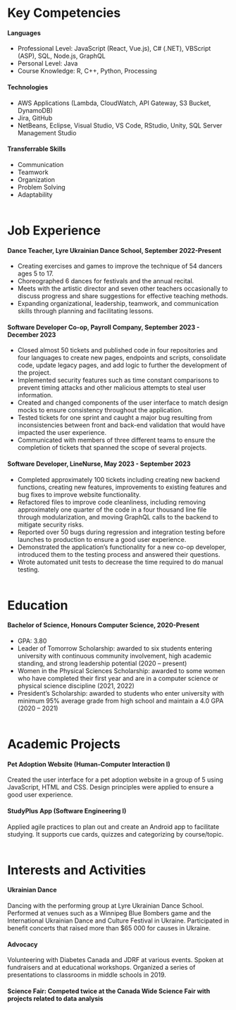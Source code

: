 # Key Competencies
#### Languages
* Professional Level: JavaScript (React, Vue.js), C# (.NET), VBScript (ASP), SQL, Node.js, GraphQL
* Personal Level: Java
* Course Knowledge: R, C++, Python, Processing


#### Technologies 
* AWS Applications (Lambda, CloudWatch, API Gateway, S3 Bucket, DynamoDB)
* Jira, GitHub 
* NetBeans, Eclipse, Visual Studio, VS Code, RStudio, Unity, SQL Server Management Studio


#### Transferrable Skills
* Communication
* Teamwork
* Organization
* Problem Solving
* Adaptability
<br><br>



# Job Experience
#### Dance Teacher, Lyre Ukrainian Dance School, September 2022-Present
* Creating exercises and games to improve the technique of 54 dancers ages 5 to 17.
* Choreographed 6 dances for festivals and the annual recital.
* Meets with the artistic director and seven other teachers occasionally to discuss progress and 
share suggestions for effective teaching methods.
* Expanding organizational, leadership, teamwork, and communication skills through planning and facilitating lessons.


#### Software Developer Co-op, Payroll Company, September 2023 - December 2023
* Closed almost 50 tickets and published code in four repositories and four languages to create new pages, endpoints and scripts, consolidate code, update legacy pages, and add logic to further the development of the project.
* Implemented security features such as time constant comparisons to prevent timing attacks and other malicious attempts to steal user information.
* Created and changed components of the user interface to match design mocks to ensure consistency throughout the application.
* Tested tickets for one sprint and caught a major bug resulting from inconsistencies between front and back-end validation that would have impacted the user experience.
* Communicated with members of three different teams to ensure the completion of tickets that spanned the scope of several projects.

#### Software Developer, LineNurse, May 2023 - September 2023
* Completed approximately 100 tickets including creating new backend functions, creating new features, improvements to existing features and bug fixes to improve website functionality.
* Refactored files to improve code cleanliness, including removing approximately one quarter of the code in a four thousand line file through modularization, and moving GraphQL calls to the backend to mitigate security risks.
* Reported over 50 bugs during regression and integration testing before launches to production to ensure a good user experience.
* Demonstrated the application’s functionality for a new co-op developer, introduced them to the testing process and answered their questions.
* Wrote automated unit tests to decrease the time required to do manual testing.
<br><br>



# Education
#### Bachelor of Science, Honours Computer Science, 2020-Present
*  GPA: 3.80
*  Leader of Tomorrow Scholarship: awarded to six students entering university with continuous community involvement, high academic standing, and strong leadership potential (2020 – present) 
* Women in the Physical Sciences Scholarship: awarded to some women who have completed their first year and are in a computer science or physical science discipline (2021, 2022)
* President’s Scholarship: awarded to students who enter university with minimum 95% average grade from high school and maintain a 4.0 GPA (2020 – 2021)
<br><br>



# Academic Projects
#### Pet Adoption Website (Human-Computer Interaction I)
Created the user interface for a pet adoption website in a group of 5 using JavaScript, HTML and CSS. Design principles were applied to ensure a good user experience.
#### StudyPlus App (Software Engineering I)
Applied agile practices to plan out and create an Android app to facilitate studying. It supports cue cards, quizzes and categorizing by course/topic.
<br><br>



# Interests and Activities
#### Ukrainian Dance
Dancing with the performing group at Lyre Ukrainian Dance School. Performed at venues such as a Winnipeg Blue Bombers game and the International Ukrainian Dance and Culture Festival in Ukraine. Participated in benefit concerts that raised more than $65 000 for causes in Ukraine.
#### Advocacy
Volunteering with Diabetes Canada and JDRF at various events. Spoken at fundraisers and at educational workshops. Organized a series of presentations to classrooms in middle schools in 2019.
#### Science Fair: Competed twice at the Canada Wide Science Fair with projects related to data analysis



